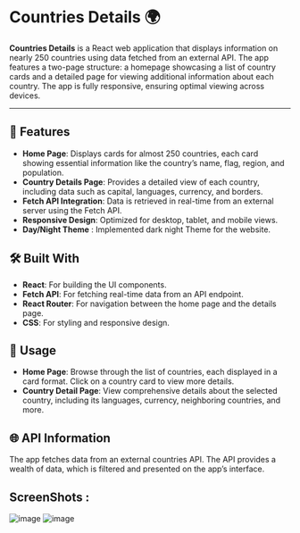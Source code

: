 # Countries Details 🌍

**Countries Details** is a React web application that displays information on nearly 250 countries using data fetched from an external API. The app features a two-page structure: a homepage showcasing a list of country cards and a detailed page for viewing additional information about each country. The app is fully responsive, ensuring optimal viewing across devices.

---

## 🚀 Features

- **Home Page**: Displays cards for almost 250 countries, each card showing essential information like the country’s name, flag, region, and population.
- **Country Details Page**: Provides a detailed view of each country, including data such as capital, languages, currency, and borders.
- **Fetch API Integration**: Data is retrieved in real-time from an external server using the Fetch API.
- **Responsive Design**: Optimized for desktop, tablet, and mobile views.
- **Day/Night Theme** : Implemented dark night Theme for the website. 

## 🛠️ Built With

- **React**: For building the UI components.
- **Fetch API**: For fetching real-time data from an API endpoint.
- **React Router**: For navigation between the home page and the details page.
- **CSS**: For styling and responsive design.

## 📖 Usage
- **Home Page**: Browse through the list of countries, each displayed in a card format. Click on a country card to view more details.
- **Country Detail Page**: View comprehensive details about the selected country, including its languages, currency, neighboring countries, and more.
  
## 🌐 API Information
The app fetches data from an external countries API. The API provides a wealth of data, which is filtered and presented on the app’s interface.

## ScreenShots :
![image](https://github.com/user-attachments/assets/888db75a-e93b-4600-a703-32ab5e1142e7)
![image](https://github.com/user-attachments/assets/d71b9b94-1d00-4b52-a1f5-44aad7431531)

